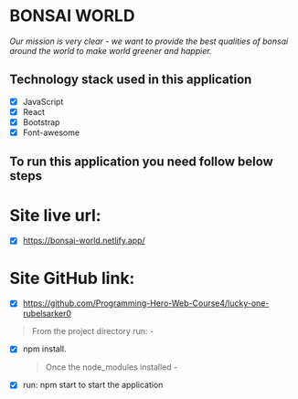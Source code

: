 # BONSAI WORLD

_Our mission is very clear - we want to provide the best qualities of bonsai around the world to make world greener and happier._

## Technology stack used in this application

- [x] JavaScript
- [x] React
- [x] Bootstrap
- [x] Font-awesome

## To run this application you need follow below steps

# Site live url:

- [x] https://bonsai-world.netlify.app/

# Site GitHub link:

- [x] https://github.com/Programming-Hero-Web-Course4/lucky-one-rubelsarker0

> From the project directory run: -

- [x] npm install.
  > Once the node_modules installed -
- [x] run: npm start to start the application
